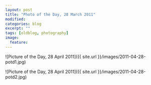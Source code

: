 ```yaml
---
layout: post
title: "Photo of the Day, 28 March 2011"
modified:
categories: blog
excerpt: ""
tags: [oldblog, photography]
image:
  feature:
---
```


![Picture of the Day, 28 April 2011]({{ site.url }}/images/2011-04-28-potd1.jpg)

![Picture of the Day, 28 April 2011]({{ site.url }}/images/2011-04-28-potd2.jpg)